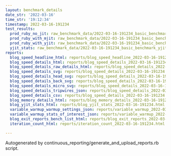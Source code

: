 ```yaml
---
layout: benchmark_details
date_str: '2022-03-16'
time_str: '19:12:34'
timestamp: 2022-03-16-191234
test_results:
  prod_ruby_no_jit: raw_benchmark_data/2022-03-16-191234_basic_benchmark_prod_ruby_no_jit.json
  prod_ruby_with_mjit: raw_benchmark_data/2022-03-16-191234_basic_benchmark_prod_ruby_with_mjit.json
  prod_ruby_with_yjit: raw_benchmark_data/2022-03-16-191234_basic_benchmark_prod_ruby_with_yjit.json
  yjit_stats: raw_benchmark_data/2022-03-16-191234_basic_benchmark_yjit_stats.json
reports:
  blog_speed_headline_html: reports/blog_speed_headline_2022-03-16-191234.html
  blog_speed_details_html: reports/blog_speed_details_2022-03-16-191234.html
  blog_speed_details_raw_details_html: reports/blog_speed_details_2022-03-16-191234.raw_details.html
  blog_speed_details_svg: reports/blog_speed_details_2022-03-16-191234.svg
  blog_speed_details_head_svg: reports/blog_speed_details_2022-03-16-191234.head.svg
  blog_speed_details_back_svg: reports/blog_speed_details_2022-03-16-191234.back.svg
  blog_speed_details_micro_svg: reports/blog_speed_details_2022-03-16-191234.micro.svg
  blog_speed_details_tripwires_json: reports/blog_speed_details_2022-03-16-191234.tripwires.json
  blog_speed_details_csv: reports/blog_speed_details_2022-03-16-191234.csv
  blog_memory_details_html: reports/blog_memory_details_2022-03-16-191234.html
  blog_yjit_stats_html: reports/blog_yjit_stats_2022-03-16-191234.html
  variable_warmup_warmup_settings_json: reports/variable_warmup_2022-03-16-191234.warmup_settings.json
  variable_warmup_stats_of_interest_json: reports/variable_warmup_2022-03-16-191234.stats_of_interest.json
  blog_exit_reports_bench_list_html: reports/blog_exit_reports_2022-03-16-191234.bench_list.html
  iteration_count_html: reports/iteration_count_2022-03-16-191234.html

---
```

Autogenerated by continuous_reporting/generate_and_upload_reports.rb script.
